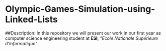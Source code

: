 # Olympic-Games-Simulation-using-Linked-Lists

##Description: In this repository we will present our work in our first year as computer science engineering student at **ESI**, *"Ecole Nationale Supérieure d'Informatique"*
